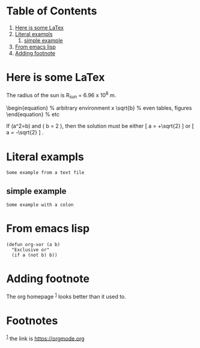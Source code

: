 
# Table of Contents

1.  [Here is some LaTex](#orgec84e60)
2.  [Literal exampls](#orgc19dbe2)
    1.  [simple example](#orgd9e8a09)
3.  [From emacs lisp](#orga3dfae8)
4.  [Adding footnote](#org0d56f77)



<a id="orgec84e60"></a>

# Here is some LaTex

The radius of the sun is R<sub>sun</sub> = 6.96 x 10<sup>8</sup> m.

\begin{equation}               % arbitrary environment
x \sqrt{b}                     % even tables, figures
\end{equation}                 % etc

If \(a^2=b\) and \( b = 2 \), then the solution must be
either \[ a = +\sqrt{2} \] or \[ a = -\sqrt{2} \] .


<a id="orgc19dbe2"></a>

# Literal exampls

    Some example from a text file


<a id="orgd9e8a09"></a>

## simple example

    Some example with a colon


<a id="orga3dfae8"></a>

# From emacs lisp

    (defun org-xor (a b)
      "Exclusive or"
      (if a (not b) b))


<a id="org0d56f77"></a>

# Adding footnote

The org homepage <sup><a id="fnr.1" class="footref" href="#fn.1">1</a></sup> looks better than it used to.


# Footnotes

<sup><a id="fn.1" href="#fnr.1">1</a></sup> the link is <https://orgmode.org>
